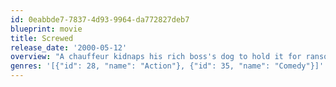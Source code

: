 ```yaml
---
id: 0eabbde7-7837-4d93-9964-da772827deb7
blueprint: movie
title: Screwed
release_date: '2000-05-12'
overview: "A chauffeur kidnaps his rich boss's dog to hold it for ransom, but when she accidentally gets the dog back, she thinks that it's the chauffeur who's been kidnapped."
genres: '[{"id": 28, "name": "Action"}, {"id": 35, "name": "Comedy"}]'
---
```

